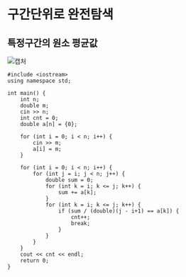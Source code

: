 # 구간단위로 완전탐색

## 특정구간의 원소 평균값
![캡처](https://github.com/locksia/codetree/assets/51018392/c0ccea69-e49f-4f67-8752-523cd33c57ca)

```
#include <iostream>
using namespace std;

int main() {
    int n;
    double m;
    cin >> n;
    int cnt = 0;
    double a[n] = {0};

    for (int i = 0; i < n; i++) {
        cin >> m;
        a[i] = m;
    }

    for (int i = 0; i < n; i++) {
        for (int j = i; j < n; j++) {
            double sum = 0;
            for (int k = i; k <= j; k++) {
                sum += a[k];
            }
            for (int k = i; k <= j; k++) {
                if (sum / (double)(j - i+1) == a[k]) {
                    cnt++;
                    break;
                }
            }
        }
    }
    cout << cnt << endl;
    return 0;
}
```
